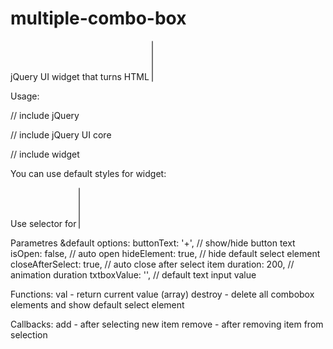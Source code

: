 multiple-combo-box
==================

jQuery UI widget that turns HTML <select multiple> into combo box.
Tested in Google Chrome, Apple Safari, Mozilla Firefox, Opera, Internet Explorer 8+

Usage:

// include jQuery
<script src="https://ajax.googleapis.com/ajax/libs/jquery/1.9.0/jquery.min.js"></script>

// include jQuery UI core
<script src="https://ajax.googleapis.com/ajax/libs/jqueryui/1.10.3/jquery-ui.min.js"></script>

// include widget
<script type="text/javascript" src="js/jquery.multiplecombobox.js"></script>

You can use default styles for widget:
<link rel="stylesheet" href="css/multiplecombobox-styles.css">

Use selector for <select multiple> element and use widget method:
<script>
	(function ($) {
		$( "#options" ).multicombobox();
	})( jQuery );
</script>

Parametres &default options:
buttonText: '+', // show/hide button text
isOpen: false, // auto open
hideElement: true, // hide default select element
closeAfterSelect: true, // auto close after select item
duration: 200, // animation duration
txtboxValue: '', // default text input value

Functions:
val - return current value (array)
destroy - delete all combobox elements and show default select element

Callbacks:
add - after selecting new item
remove - after removing item from selection
